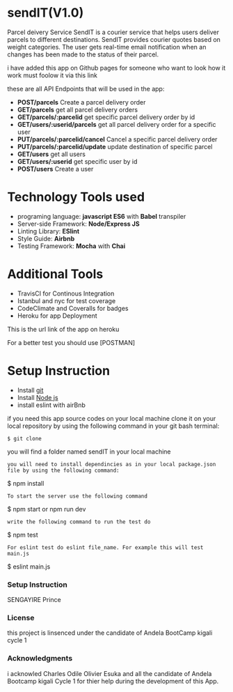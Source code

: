 # sendIT(V1.0)
Parcel deivery Service
SendIT is a courier service that helps users deliver parcels to different destinations. SendIT
provides courier quotes based on weight categories.
The user gets real-time email notification when an changes has been made to the status of their parcel.

i have added this app on Github pages for someone who want to look how it work must foolow it via this link

these are  all API Endpoints that will be used in the app:
* **POST/parcels** Create a parcel delivery order
* **GET/parcels** get all parcel delivery orders
* **GET/parcels/:parcelid** get specific parcel delivery order by id
* **GET/users/:userid/parcels** get all parcel delivery order for a specific user
* **PUT/parcels/:parcelid/cancel** Cancel a specific parcel delivery order
* **PUT/parcels/:parcelid/update** update destination of specific parcel 
* **GET/users** get all users
* **GET/users/:userid** get specific user by id
* **POST/users** Create a user

# Technology Tools used
* programing language: **javascript ES6** with **Babel** transpiler
* Server-side Framework: **Node/Express JS**
* Linting Library: **ESlint**
* Style Guide: **Airbnb**
* Testing Framework: **Mocha** with **Chai**

# Additional Tools
* TravisCI for Continous Integration
* Istanbul and nyc for test coverage
* CodeClimate and Coveralls for badges
* Heroku for app Deployment 

This is the  url link of the app on heroku 


For a better test you should  use [POSTMAN]

# Setup Instruction
* Install [git](https://git-scm.com/downloads)
* Install [Node js](https://nodejs.org/en/)
* install eslint with airBnb 

if you need this app source codes on your local machine clone it on your local repository by using the following command in your git bash terminal:

```
$ git clone 
```

you will find a folder named sendIT in your local machine 

```
you will need to install dependincies as in your local package.json file by using the following command:

```
$ npm install
```
To start the server use the following command
```
$ npm start or npm run dev
```
write the following command to run the test do

```
$ npm test
```
For eslint test do eslint file_name. For example this will test main.js

```
$ eslint main.js

### Setup Instruction
SENGAYIRE Prince

### License
this project is linsenced under the candidate of  Andela BootCamp kigali cycle 1

### Acknowledgments
i acknowled Charles Odile Olivier Esuka and all the candidate of Andela Bootcamp kigali Cycle 1 for thier help during the development of this App.

